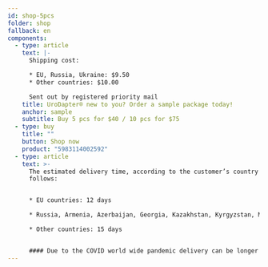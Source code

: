 ```yaml
---
id: shop-5pcs
folder: shop
fallback: en
components:
  - type: article
    text: |-
      Shipping cost:

      * EU, Russia, Ukraine: $9.50
      * Other countries: $10.00

      Sent out by registered priority mail
    title: UroDapter® new to you? Order a sample package today!
    anchor: sample
    subtitle: Buy 5 pcs for $40 / 10 pcs for $75
  - type: buy
    title: ""
    button: Shop now
    product: "5983114002592"
  - type: article
    text: >-
      The estimated delivery time, according to the customer’s country as
      follows:


      * EU countries: 12 days

      * Russia, Armenia, Azerbaijan, Georgia, Kazakhstan, Kyrgyzstan, Moldova, Tajikistan, Turkmenistan, Ukraine, Uzbekistan: 19 days

      * Other countries: 15 days


      #### Due to the COVID world wide pandemic delivery can be longer than usual.
---
```

